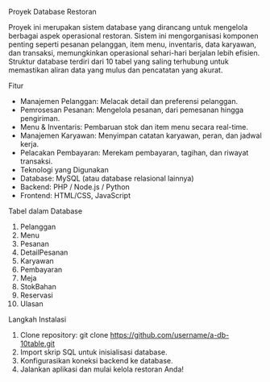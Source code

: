 Proyek Database Restoran

Proyek ini merupakan sistem database yang dirancang untuk mengelola berbagai aspek operasional restoran. Sistem ini mengorganisasi komponen penting seperti pesanan pelanggan, item menu, inventaris, data karyawan, dan transaksi, memungkinkan operasional sehari-hari berjalan lebih efisien. Struktur database terdiri dari 10 tabel yang saling terhubung untuk memastikan aliran data yang mulus dan pencatatan yang akurat.

Fitur
- Manajemen Pelanggan: Melacak detail dan preferensi pelanggan.
- Pemrosesan Pesanan: Mengelola pesanan, dari pemesanan hingga pengiriman.
- Menu & Inventaris: Pembaruan stok dan item menu secara real-time.
- Manajemen Karyawan: Menyimpan catatan karyawan, peran, dan jadwal kerja.
- Pelacakan Pembayaran: Merekam pembayaran, tagihan, dan riwayat transaksi.
- Teknologi yang Digunakan
- Database: MySQL (atau database relasional lainnya)
- Backend: PHP / Node.js / Python
- Frontend: HTML/CSS, JavaScript

Tabel dalam Database
1. Pelanggan
2. Menu
3. Pesanan
4. DetailPesanan
5. Karyawan
6. Pembayaran
7. Meja
8. StokBahan
9. Reservasi
10. Ulasan

Langkah Instalasi
1. Clone repository:
git clone https://github.com/username/a-db-10table.git
2. Import skrip SQL untuk inisialisasi database.
3. Konfigurasikan koneksi backend ke database.
4. Jalankan aplikasi dan mulai kelola restoran Anda!